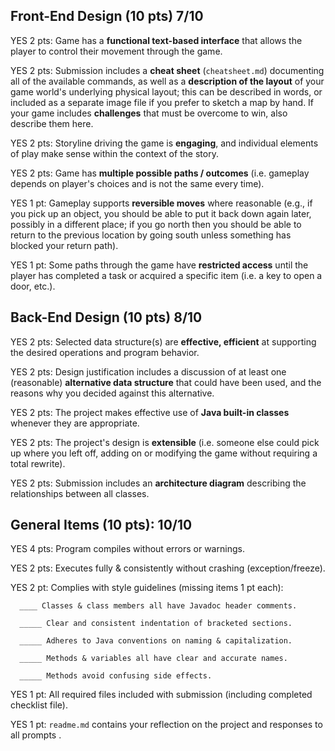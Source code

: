 ## Front-End Design (10 pts) 7/10

YES 2 pts: Game has a **functional text-based interface** that allows the player to control their movement through the game.

YES 2 pts: Submission includes a **cheat sheet** (`cheatsheet.md`) documenting all of the available commands, as well as a **description of the layout** of your game world's underlying physical layout; this can be described in words, or included as a separate image file if you prefer to sketch a map by hand.  If your game includes **challenges** that must be overcome to win, also describe them here.

YES 2 pts: Storyline driving the game is **engaging**, and individual elements of play make sense within the context of the story.

YES 2 pts: Game has **multiple possible paths / outcomes** (i.e. gameplay depends on player's choices and is not the same every time).

YES 1 pt: Gameplay supports **reversible moves** where reasonable (e.g., if you pick up an object, you should be able to put it back down again later, possibly in a different place; if you go north then you should be able to return to the previous location by going south unless something has blocked your return path).

YES 1 pt: Some paths through the game have **restricted access** until the player has completed a task or acquired a specific item (i.e. a key to open a door, etc.).


## Back-End Design (10 pts) 8/10

YES 2 pts: Selected data structure(s) are **effective, efficient** at supporting the desired operations and program behavior.

YES 2 pts: Design justification includes a discussion of at least one (reasonable) **alternative data structure** that could have been used, and the reasons why you decided against this alternative.

YES 2 pts: The project makes effective use of **Java built-in classes** whenever they are appropriate.

YES 2 pts: The project's design is **extensible** (i.e. someone else could pick up where you left off, adding on or modifying the game without requiring a total rewrite).

YES 2 pts: Submission includes an **architecture diagram** describing the relationships between all classes.

## General Items (10 pts): 10/10
YES 4 pts: Program compiles without errors or warnings.

YES 2 pts: Executes fully & consistently without crashing (exception/freeze).

YES 2 pt: Complies with style guidelines (missing items 1 pt each):

      ____ Classes & class members all have Javadoc header comments.

      _____ Clear and consistent indentation of bracketed sections.

      _____ Adheres to Java conventions on naming & capitalization.

      _____ Methods & variables all have clear and accurate names.

      _____ Methods avoid confusing side effects.

 YES 1 pt: All required files included with submission (including completed checklist file).

YES 1 pt: `readme.md` contains your reflection on the project and responses to all prompts .